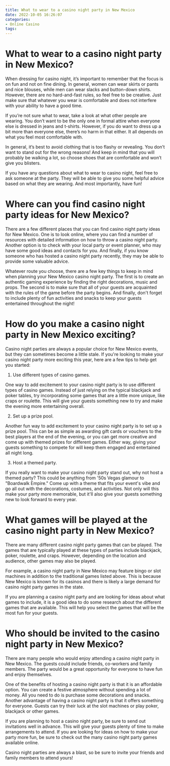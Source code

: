 ```yaml
---
title: What to wear to a casino night party in New Mexico
date: 2022-10-05 16:26:07
categories:
- Online Casino
tags:
---
```



#  What to wear to a casino night party in New Mexico?

When dressing for casino night, it’s important to remember that the focus is on fun and not on fine dining. In general, women can wear skirts or pants and nice blouses, while men can wear slacks and button-down shirts. However, there are no hard-and-fast rules, so feel free to be creative. Just make sure that whatever you wear is comfortable and does not interfere with your ability to have a good time.

If you’re not sure what to wear, take a look at what other people are wearing. You don’t want to be the only one in formal attire when everyone else is dressed in jeans and t-shirts. However, if you do want to dress up a bit more than everyone else, there’s no harm in that either. It all depends on what you feel most comfortable with.

In general, it’s best to avoid clothing that is too flashy or revealing. You don’t want to stand out for the wrong reasons! And keep in mind that you will probably be walking a lot, so choose shoes that are comfortable and won’t give you blisters.

If you have any questions about what to wear to casino night, feel free to ask someone at the party. They will be able to give you some helpful advice based on what they are wearing. And most importantly, have fun!

#  Where can you find casino night party ideas for New Mexico?

There are a few different places that you can find casino night party ideas for New Mexico. One is to look online, where you can find a number of resources with detailed information on how to throw a casino night party. Another option is to check with your local party or event planner, who may have some good ideas and contacts for you. And finally, if you know someone who has hosted a casino night party recently, they may be able to provide some valuable advice.

Whatever route you choose, there are a few key things to keep in mind when planning your New Mexico casino night party. The first is to create an authentic gaming experience by finding the right decorations, music and props. The second is to make sure that all of your guests are acquainted with the rules of the game before the party begins. And finally, don't forget to include plenty of fun activities and snacks to keep your guests entertained throughout the night!

#  How do you make a casino night party in New Mexico exciting?

Casino night parties are always a popular choice for New Mexico events, but they can sometimes become a little stale. If you're looking to make your casino night party more exciting this year, here are a few tips to help get you started:

1. Use different types of casino games.

One way to add excitement to your casino night party is to use different types of casino games. Instead of just relying on the typical blackjack and poker tables, try incorporating some games that are a little more unique, like craps or roulette. This will give your guests something new to try and make the evening more entertaining overall.

2. Set up a prize pool.

Another fun way to add excitement to your casino night party is to set up a prize pool. This can be as simple as awarding gift cards or vouchers to the best players at the end of the evening, or you can get more creative and come up with themed prizes for different games. Either way, giving your guests something to compete for will keep them engaged and entertained all night long.

3. Host a themed party.

If you really want to make your casino night party stand out, why not host a themed party? This could be anything from '50s Vegas glamour to "Boardwalk Empire." Come up with a theme that fits your event's vibe and go all out with the decorations, costumes, and activities. Not only will this make your party more memorable, but it'll also give your guests something new to look forward to every year.

#  What games will be played at the casino night party in New Mexico?

There are many different casino night party games that can be played. The games that are typically played at these types of parties include blackjack, poker, roulette, and craps. However, depending on the location and audience, other games may also be played.

For example, a casino night party in New Mexico may feature bingo or slot machines in addition to the traditional games listed above. This is because New Mexico is known for its casinos and there is likely a large demand for casino night party games in the state.

If you are planning a casino night party and are looking for ideas about what games to include, it is a good idea to do some research about the different games that are available. This will help you select the games that will be the most fun for your guests.

#  Who should be invited to the casino night party in New Mexico?

There are many people who would enjoy attending a casino night party in New Mexico. The guests could include friends, co-workers and family members. The party would be a great opportunity for everyone to have fun and enjoy themselves.

One of the benefits of hosting a casino night party is that it is an affordable option. You can create a festive atmosphere without spending a lot of money. All you need to do is purchase some decorations and snacks. Another advantage of having a casino night party is that it offers something for everyone. Guests can try their luck at the slot machines or play poker, blackjack or other games.

If you are planning to host a casino night party, be sure to send out invitations well in advance. This will give your guests plenty of time to make arrangements to attend. If you are looking for ideas on how to make your party more fun, be sure to check out the many casino night party games available online.

Casino night parties are always a blast, so be sure to invite your friends and family members to attend yours!